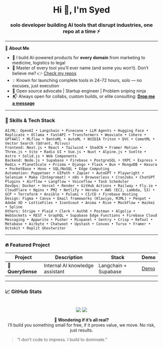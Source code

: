 <h1 align="center">Hi 👋, I'm Syed</h1>
<h3 align="center">solo developer building AI tools that disrupt industries, one repo at a time ⚡</h3>

---

🚀 **About Me**

- 🧠 I build AI-powered products for **every domain**  from marketing to medicine, logistics to legal  
- 🔧 Master of every tool you'll ever name (and some you won’t). Don’t believe me? 👉 [Check my repos](#-featured-project)  
- 💡 Known for launching complete tools in 24–72 hours, solo — no excuses, just execution  
- 🧹 Open source advocate | Startup engineer | Problem sniping ninja  
- 📬 Always open for collabs, custom builds, or elite consulting: **[Drop me a message](mailto:syedgit.308@gmail.com)**

---

### 🧠 Skills & Tech Stack

```
AI/ML: OpenAI • Langchain • Pinecone • LLM Agents • Hugging Face • Replicate • Ollama • FastAPI • Transformers • Weaviate • Cohere • GPT4All • MLflow • BentoML • AutoML • NVIDIA Triton • DVC • CometML • Vector Search (Qdrant, Milvus)
Frontend: Next.js • React • Tailwind • ShadCN • Framer Motion • Three.js • Vite • Radix UI • Vue.js • Nuxt • Alpine.js • Svelte • Astro • Solid.js • Web Components
Backend: Node.js • Supabase • Firebase • PostgreSQL • tRPC • Express • Redis • PlanetScale • Prisma • Django • Flask • Bun • MongoDB • Hasura • PocketBase • Hono • SQL/NoSQL • Edge Computing
Automation: Puppeteer • UIPath • Zapier • AutoGPT • Playwright • Selenium • Make (Integromat) • n8n • Browserless • CronJobs • ChatGPT Plugins • Airflow • Langflow • Voiceflow • Task Scheduler
DevOps: Docker • Vercel • Render • GitHub Actions • Railway • Fly.io • Cloudflare • Nginx • PM2 • Netlify • Heroku • AWS (EC2, Lambda, S3) • GCP • Terraform • Ansible • Pulumi • CI/CD • Firebase Hosting
Design: Figma • Canva • Email frameworks (Klaviyo, MJML) • Penpot • Adobe XD • LottieFiles • IconScout • Anima • Rive • MockFlow • Haikei • Spline
Others: Stripe • Plaid • Clerk • Auth0 • Postman • Algolia • WebSockets • REST • GraphQL • Supabase Edge Functions • Firebase Cloud Messaging • Appwrite • Pusher • Mixpanel • Sentry • Crisp • ReTool • Metabase • Airbyte • Chatwoot • Upstash • Convex • Turso • Framer • Octokit • Replit Ghostwriter
```

---

### 🔥 Featured Project

| Project           | Description                                                             | Stack                        | Demo      |
|-------------------|-------------------------------------------------------------------------|------------------------------|-----------|
| 🚀 **QuerySense**  | Internal AI knowledge assistant | Langchain + Supabase         | [Demo](#) |

---

### 📈 GitHub Stats

<p align="center">
  <img src="https://github-readme-stats.vercel.app/api?username=Syed-Git308&show_icons=true&theme=tokyonight" />
  <img src="https://github-readme-streak-stats.herokuapp.com/?user=Syed-Git308&theme=tokyonight" style="margin-top: 20px;"/>
</p>

<p align="center">
  <strong>🤔 Wondering if it’s all real?</strong> <br/>
  I’ll build you something small for free, if it proves value, we move. No risk, just results.
</p>

> “I don’t code to impress. I build to dominate.”
